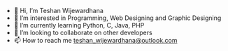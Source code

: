 - 👋 Hi, I’m Teshan Wijewardhana
- 👀 I’m interested in Programming, Web Designing and Graphic Designing
- 🌱 I’m currently learning Python, C, Java, PHP
- 💞️ I’m looking to collaborate on other developers
- 📫 How to reach me teshan_wijewardhana@outlook.com

<!---
Teshan2000/Teshan2000 is a ✨ special ✨ repository because its `README.md` (this file) appears on your GitHub profile.
You can click the Preview link to take a look at your changes.
--->
